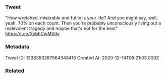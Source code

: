 ### Tweet
"How wretched, miserable and futile is your life? And you might say, well, yeah, 70% on each count. Then you're probably unconsciously living out a malevolent tragedy and maybe that's not for the best" https://t.co/XobhCwMVdv

### Metadata
Tweet ID: 1338353287964348416
Created At: 2020-12-14T05:21:03.000Z

### Related

